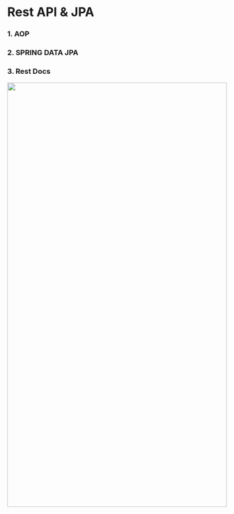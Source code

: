 # Rest API & JPA 
### 1. AOP
### 2. SPRING DATA JPA
### 3. Rest Docs
<div>
<img src="https://user-images.githubusercontent.com/119637398/207586678-bf221526-32d2-4555-bd77-e548b9ec6741.png" width="100%" height="50%"/>
</div>
<div>
</div>
